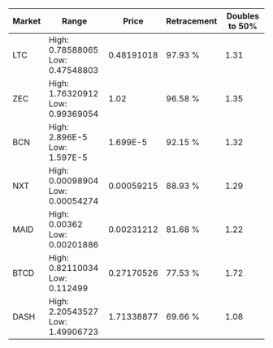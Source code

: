 | Market | Range | Price| Retracement | Doubles to 50% |
| --- | --- | --- | --- | --- |
| LTC | High: 0.78588065<br />Low: 0.47548803 | 0.48191018 | 97.93 % | 1.31 |
| ZEC | High: 1.76320912<br />Low: 0.99369054 | 1.02 | 96.58 % | 1.35 |
| BCN | High: 2.896E-5<br />Low: 1.597E-5 | 1.699E-5 | 92.15 % | 1.32 |
| NXT | High: 0.00098904<br />Low: 0.00054274 | 0.00059215 | 88.93 % | 1.29 |
| MAID | High: 0.00362<br />Low: 0.00201886 | 0.00231212 | 81.68 % | 1.22 |
| BTCD | High: 0.82110034<br />Low: 0.112499 | 0.27170526 | 77.53 % | 1.72 |
| DASH | High: 2.20543527<br />Low: 1.49906723 | 1.71338877 | 69.66 % | 1.08 |
